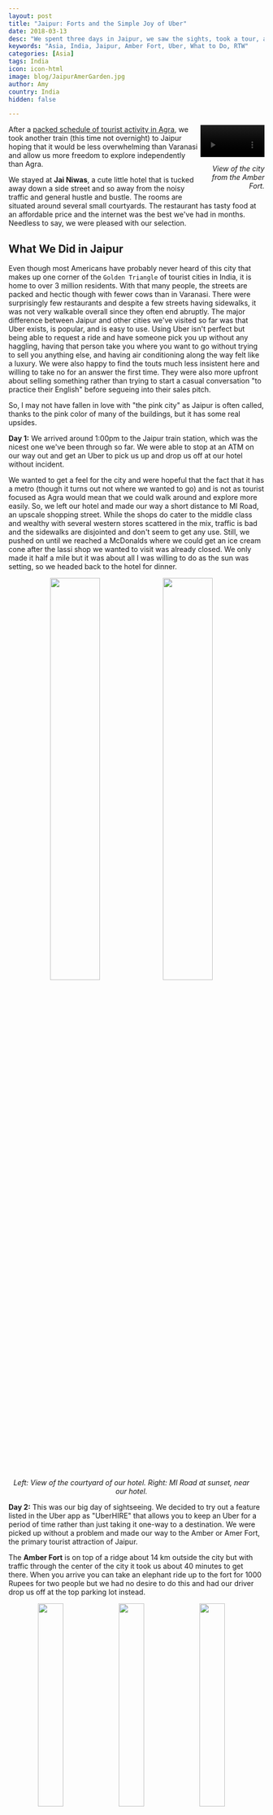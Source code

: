 ```yaml
---
layout: post
title: "Jaipur: Forts and the Simple Joy of Uber"
date: 2018-03-13
desc: "We spent three days in Jaipur, we saw the sights, took a tour, and spent a day holed up in our hotel room. Enjoying India hasn't gotten much easier."
keywords: "Asia, India, Jaipur, Amber Fort, Uber, What to Do, RTW"
categories: [Asia]
tags: India
icon: icon-html
image: blog/JaipurAmerGarden.jpg
author: Amy
country: India
hidden: false

---
```


<div style="float: right; text-align: right; width: 25%;"><video controls autoplay loop style="width: 100%;">
  <source src="/static/assets/img/blog/JaipurAmerViewVID.m4v" type="video/mp4">
  <a href="/static/assets/img/blog/JaipurAmerViewVID.jpg" target="_blank"><img src="/static/assets/img/blog/HanoiTraffic.jpg" width="45%"></a>
</video>
<p><i>View of the city from the Amber Fort.</i></p>
</div>

After a [packed schedule of tourist activity in Agra](http://site.awellchartedpath.com/blog/2018/03/agra/), we took another train (this time not overnight) to Jaipur hoping that it would be less overwhelming than Varanasi and allow us more freedom to explore independently than Agra.

We stayed at **Jai Niwas**, a cute little hotel that is tucked away down a side street and so away from the noisy traffic and general hustle and bustle. The rooms are situated around several small courtyards. The restaurant has tasty food at an affordable price and the internet was the best we've had in months. Needless to say, we were pleased with our selection.  

## <i class="fa fa-check-square" aria-hidden="true" style="color:#2495C4;"></i> What We Did in Jaipur

Even though most Americans have probably never heard of this city that makes up one corner of the `Golden Triangle` of tourist cities in India, it is home to over 3 million residents. With that many people, the streets are packed and hectic though with fewer cows than in Varanasi. There were surprisingly few restaurants and despite a few streets having sidewalks, it was not very walkable overall since they often end abruptly. The major difference between Jaipur and other cities we've visited so far was that Uber exists, is popular, and is easy to use. Using Uber isn't perfect but being able to request a ride and have someone pick you up without any haggling, having that person take you where you want to go without trying to sell you anything else, and having air conditioning along the way felt like a luxury. We were also happy to find the touts much less insistent here and willing to take no for an answer the first time. They were also more upfront about selling something rather than trying to start a casual conversation "to practice their English" before segueing into their sales pitch.  

So, I may not have fallen in love with "the pink city" as Jaipur is often called, thanks to the pink color of many of the buildings, but it has some real upsides.

**Day 1:** We arrived around 1:00pm to the Jaipur train station, which was the nicest one we've been through so far. We were able to stop at an ATM on our way out and get an Uber to pick us up and drop us off at our hotel without incident.

We wanted to get a feel for the city and were hopeful that the fact that it has a metro (though it turns out not where we wanted to go) and is not as tourist focused as Agra would mean that we could walk around and explore more easily. So, we left our hotel and made our way a short distance to MI Road, an upscale shopping street. While the shops do cater to the middle class and wealthy with several western stores scattered in the mix, traffic is bad and the sidewalks are disjointed and don't seem to get any use. Still, we pushed on until we reached a McDonalds where we could get an ice cream cone after the lassi shop we wanted to visit was already closed. We only made it half a mile but it was about all I was willing to do as the sun was setting, so we headed back to the hotel for dinner. 

<div style="text-align: center; max-width: calc(100% - 20px);"><a href="/static/assets/img/blog/JaipurHotel.jpg" target="_blank"><img src="/static/assets/img/blog/JaipurHotel.jpg" width="45%"></a> <a href="/static/assets/img/blog/JaipurStreetSunset.jpg" target="_blank"><img src="/static/assets/img/blog/JaipurStreetSunset.jpg" width="45%"></a><p><i>Left: View of the courtyard of our hotel. Right: MI Road at sunset, near our hotel.</i></p></div><p></p>

**Day 2:** This was our big day of sightseeing. We decided to try out a feature listed in the Uber app as "UberHIRE" that allows you to keep an Uber for a period of time rather than just taking it one-way to a destination. We were picked up without a problem and made our way to the Amber or Amer Fort, the primary tourist attraction of Jaipur. 

The **Amber Fort** is on top of a ridge about 14 km outside the city but with traffic through the center of the city it took us about 40 minutes to get there. When you arrive you can take an elephant ride up to the fort for 1000 Rupees for two people but we had no desire to do this and had our driver drop us off at the top parking lot instead.

<div style="text-align: center; max-width: calc(100% - 20px);"><a href="/static/assets/img/blog/JaipurAmerWalls.jpg" target="_blank"><img src="/static/assets/img/blog/JaipurAmerWalls.jpg" width="32%"></a> <a href="/static/assets/img/blog/JaipurAmerViewValley.jpg" target="_blank"><img src="/static/assets/img/blog/JaipurAmerViewValley.jpg" width="32%"></a> <a href="/static/assets/img/blog/JaipurAmerGarden.jpg" target="_blank"><img src="/static/assets/img/blog/JaipurAmerGarden.jpg" width="32%"></a><p><i>Amber Fort.</i></p></div><p></p> 

The Amber Fort was our favorite fort so far in India. The rooms form a sort of maze through different courtyards and levels that you are free to explore, even without (or maybe especially without) a guide. Like the other sights we've visited, there are lots of inlay stone designs, though this fort also includes the Sheesh Mahal or the Mirror Palace that incorporates reflective glass in the intricate designs and is quite stunning. 

<div style="text-align: center; max-width: calc(100% - 20px);"><a href="/static/assets/img/blog/JaipurAmerMirrors.jpg" target="_blank"><img src="/static/assets/img/blog/JaipurAmerMirrors.jpg" width="40.5%"></a> <a href="/static/assets/img/blog/JaipurAmerWaterWell.jpg" target="_blank"><img src="/static/assets/img/blog/JaipurAmerWaterWell.jpg" width="30%"></a><p><i>Left: The intricate designs of the Sheesh Mahal. Right: A historic water wheel we found exploring the Amber Fort, complete with dangling clay pots to move the water vertically up the tower.</i></p></div><p></p>

After exploring the Amber Fort, we decided to also visit the **Nahargarh Fort** (some guides refer to it as the Tiger Fort). It's not too far off the route we needed to take back to the city anyway and offers panoramic views of the city below. This fort isn't nearly as interesting to explore, though there was some sort of modern art installation on display while we were there to spice things up a bit. We soaked up some of the views and then headed back to the hotel for some lunch. 

<div style="text-align: center; max-width: calc(100% - 20px);"><a href="/static/assets/img/blog/JaipurTigerReservoir.jpg" target="_blank"><img src="/static/assets/img/blog/JaipurTigerReservoir.jpg" width="45%"></a><p><i>The reservoir for collecting rain water at the Nahargarh Fort.</i></p></div><p></p>

On the way back to our hotel, we also drove past the **Jal Mahal** or "Water Palace", a palace surrounded by the waters of the Man Sugar Lake. You can't visit the palace unless you are visiting the very fancy restaurant there, so we didn't stop, but it is beautiful. 

Overall, for 4 hours and two different stops along a birg circuit the way we paid 800 Rupees (~12 USD) including a tip. Our hotel offered a car service for visiting the same two forts we did at 1200 Rupees (~18 USD). We probably could have gotten a tuktuk for closer to 600 Rupees (~9 USD) but then would have had to go without air conditioning, which was nice to have between stops when the temperatures were over 90 degrees. 

We made it back to our hotel for a late lunch and a little rest before heading back out for a walking tour. I had reservations about doing another **Yo Tours** walking tour [after the one we did in Varanasi](http://site.awellchartedpath.com/blog/2018/03/Varanasi/) hadn't been as good as we hoped but the original reason I gave it a try was the good reviews for the Jaipur tour, so we decided to give it a second chance and ended up glad we did. 

<div style="text-align: center; max-width: calc(100% - 20px);"><a href="/static/assets/img/blog/JaipurTourUs.jpg" target="_blank"><img src="/static/assets/img/blog/JaipurTourUs.jpg" width="24.5%"></a> <a href="/static/assets/img/blog/JaipurTourCityPalaceGate.jpg" target="_blank"><img src="/static/assets/img/blog/JaipurTourCityPalaceGate.jpg" width="43.5%"></a> <a href="/static/assets/img/blog/JaipurTourUsEnd.jpg" target="_blank"><img src="/static/assets/img/blog/JaipurTourUsEnd.jpg" width="24.5%"></a><p><i>Left: Us in front of the Hawa Mahal. Middle: View of the City Palace gate. Right: Wearing silly hats our walking tour guide wanted us to wear at the end of the tour.</i></p></div><p></p>

The tour didn't actually cover that much ground but did let us see more of the Old Town than we likely would have otherwise. We started at the **Hawa Mahal** or Palace of the Winds, where females in the royal family were able to hide behind the intricate marble screens and watch the comings and goings on the street below without being seen. From there we headed down some of the alleys, which are laid out in a grid-pattern though it doesn't give the same impression of orderliness that I got use to in downtown DC. We stoped to see houses that have been standing for 300 years, shops that use recycled paper to make boxes for wedding invitations, temples, and the more traditional stops at the **City Palace**, **Jantar Mantar**, and got a view of the seven-story **Isarlat** tower as the sun was setting. 

<div style="text-align: center; max-width: calc(100% - 20px);"><a href="/static/assets/img/blog/JaipurTourTempleEntrance.jpg" target="_blank"><img src="/static/assets/img/blog/JaipurTourTempleEntrance.jpg" width="45%"></a> <a href="/static/assets/img/blog/JaipurTourSundial.jpg" target="_blank"><img src="/static/assets/img/blog/JaipurTourSundial.jpg" width="45%"></a><p><i>Left: The entrance to a temple to Shiva. Right: Jantar Mantar, home to a sundial supposedly accurate to 3 seconds.</i></p></div><p></p>

My favorite stop of the tour was the last one, which took us behind an active temple to Shiva up on the roof of what seemed to be a family home in order to appreciate the southern style architecture that can't be seen from the outside. We ended the tour as the sun was setting and grabbed another Uber (if you couldn't tell I was really excited about being able to use Uber) back to our hotel for dinner. 

**Day 3:** Despite getting to see the Taj Mahal and enjoying some of our sightseeing, I had gotten to the point where I was trying to convince Nate to forget our next two weeks in India and move up our flight to Japan to as soon as possible. It's not that there aren't interesting things to see here. There definitely are. I had just gotten frustrated with how difficult it is to explore, how much I felt like a walking tout target which can really erode your sense of trust, and the underlying discomfort of being surrounded almost entirely by men _all the time_. I hadn't expected it when we arrived to India but everywhere we go everyone around us is predominantly men, even just looking down the street there make be a couple of women but they are swallowed up by a sea of men driving tuktuks, walking to and fro, or just loitering. 

An example of the small but illustrative situation that becomes tiring is asking for directions becomes perilous because unlike most places we've been, I don't trust that the person will tell us the right answer instead of taking us somewhere else that in some way ends with them getting a commission or will tell us the right answer but then expect to be paid for helping us. 

Then there are the selfies. A surprising number of people come up asking for selfies with us. One woman even yelled across the courtyard of a temple to our guide in Agra to ask us for a photo. While I find it stange and a little uncomfortable, when someone asks we can we can say no and go on our way. The more annoying version is the men (it's always men) who try to surreptitiously take selfies with us in the background. It started with the man sitting in front of me on the plane for our flight to Delhi, then there are the men that come sit next to me or Nate somewhere and angle their phones so we are in the picture. One man even tried to sneakily get his small child to come sit with him because he was trying to get a picture with Nate in it while I was waiting to by tickets. Having strangers snap selfies with you definitely isn't the worst thing in the world but it wears on your nerves and adds to the general sense that you have to be on guard all the time.

All of these small discomforts had been building up to the point I wanted to just be done with it. In the end, Nate convinced me that the rest of our time in India was more promising than the time we'd spent so far (big exception for the Taj Mahal, which was exactly as wonderful as I thought it would be) and that logistically and financially skipping to Japan early didn't make sense. 

Still, to let me recharge and get back in the spirit of adventure, we spent the full day at our hotel relaxing, catching up with people back home, and working on some projects. 

Other than days we've been sick, I think this was the first day we just opted out of travel adventures and I think it was sorely needed. We often push ourselves to go out an soak up as much of each place as possible, especially places that we aren't staying for very long but sometimes you just need a break, even from travel. 

**Day 4:** Our last day in Jaipur was a long one because we had to check out of our hotel at 11am but our overnight train to Jaisalmer wasn't scheduled to depart until 11:45pm. 

<div style="text-align: center; max-width: calc(100% - 20px);"><a href="/static/assets/img/blog/JaipurGaltaGate.jpg" target="_blank"><img src="/static/assets/img/blog/JaipurGaltaGate.jpg" width="45%"></a> <a href="/static/assets/img/blog/JaipurMonkeyTempleView.jpg" target="_blank"><img src="/static/assets/img/blog/JaipurMonkeyTempleView.jpg" width="45%"></a><p><i>The entrance gate to the path up to the Sun Temple and the view from the Sun Temple.</i></p></div><p></p>

After breakfast at the hotel, we got another Uber to take us to **Hanuman Temple**, more commonly referred to as the **Monkey Temple**, to the east of the city. To reach the Monkey Temple from the road, you first have to climb to the top of a hill along winding pathways. There are several vendors selling food you can feed the monkeys and they say doing so will bring you good karma but we decided to pass. At the top of the hill is a **Sun Temple**, which we thought was going to be the Monkey Temple, that has a great view of the city below (but also pushy residents trying to perform prayers for tips...). Then you continue on over the hill and back down into the valley to find the Monkey Temple. Entrance is free but there is a 50 Rupee camera fee and an additional 50 Rupee fee for video cameras. We made a spur of the moment decision, based mostly on the guy selling the photography tickets being very pushy and a little creepy, to pass on taking photos and just walk around. He wasn't too pleased but let us through anyway. Even though there are supposed to be many more monkeys out in the morning when it isn't so hot, we saw dozens sitting in shady corners and chasing each other through the temples. 

At the end of your temple visit, you have to retrace your steps back up and over the hill unless you've hired a driver to circle around and meet you at the other side's parking lot. By this time it was over 90 degrees and made for a hot a sweaty walk but at the end we had another Uber waiting to take us to lunch with air conditioning blasting. 

<div style="text-align: center; max-width: calc(100% - 20px);"><a href="/static/assets/img/blog/JaipurMonkeyTemple.jpg" target="_blank"><img src="/static/assets/img/blog/JaipurMonkeyTemple.jpg" width="30%"></a> <a href="/static/assets/img/blog/JaipurMonkey.jpg" target="_blank"><img src="/static/assets/img/blog/JaipurMonkey.jpg" width="30%"></a><p><i>View of the Monkey Temple from the hill and one of the many monkeys we saw on our visit.</i></p></div><p></p>

We stopped for lunch at **Natraj Restaurant** an upscale spot on MI Road walking distance from our hotel. We had been a little skeptical of it at first, since it was completely empty, but lunch was the best meal we've had in India. We each had a different Thali and I had some amazing masala tea. I liked it so much I had to have a second. The wait staff was very attentive and willing to answer questions when we didn't understand what we were looking at or what we were supposed to do with something (for example the anise they brought in a bowl at the end of the meal for us to clean our teeth). 

Our final stop for the day, before we headed back to the hotel for dinner and biding our time before an 11:45pm train, was at the **Raj Mandir Theater**. I had read several accounts of tourists really enjoying seeing a Bollywood movie there even though they couldn't understand the Hindi. With several hours to kill and the temperature still in the 90s, sitting in an air-conditioned theater watching a movie sounded great. 

<div style="text-align: center; max-width: calc(100% - 20px);"><a href="/static/assets/img/blog/JaipurRajMandirFront.jpg" target="_blank"><img src="/static/assets/img/blog/JaipurRajMandirFront.jpg" width="32%"></a> <a href="/static/assets/img/blog/JaipurRajMandirLobby.jpg" target="_blank"><img src="/static/assets/img/blog/JaipurRajMandirLobby.jpg" width="32%"></a> <a href="/static/assets/img/blog/JaipurRajMandirInside.jpg" target="_blank"><img src="/static/assets/img/blog/JaipurRajMandirInside.jpg" width="32%"></a><p><i>The Raj Mandir Theater.</i></p></div><p></p>

The theater itself looks more like what you'd expect from a European operahouse than a movie theater with sparkling chandeliers in the lobby and a curtain over the screen. To add to the experience feeling like a theater for plays rather than movies, there was also an intermission. 

The movie, **[Hate Story 4](https://en.wikipedia.org/wiki/Hate_Story_4)**, was a mixed bag. It was a revenge film that didn't have the kind of singing and dancing numbers I was hoping for, the action scenes, by design or not, were impressively bad, and the occasional English dialog worse. It did have a female protagonist dishing out revenge on some murderous, womanizing men though, so it had some redeeming qualities. 

We exited the movie around sunset to find that the temperature had dropped to a comfortable level and so we could sit outside at our hotel reading until dinner and then again until it was finally time to catch our train.

## <i class="fa fa-check-square" aria-hidden="true" style="color:#2495C4;"></i> How We Did with Our Budget

For our time in Jaipur, we had budgeted as much as 45 USD a night for accommodations. We ended up spending 42 USD per night for our `Deluxe` room at **Jai Niwas**, which was really lovely.

We had also budgeted 10 USD per day per person for food and 10 USD per day per person for entertainment. Out of that planned 40 USD total, we ended up spending only 31 USD per day on average, including our 4 hours of UberHIRE (12 USD), the entrance fee for Amer Fort (16 USD total), and all of our meals (an average of 3 USD per person per meal).